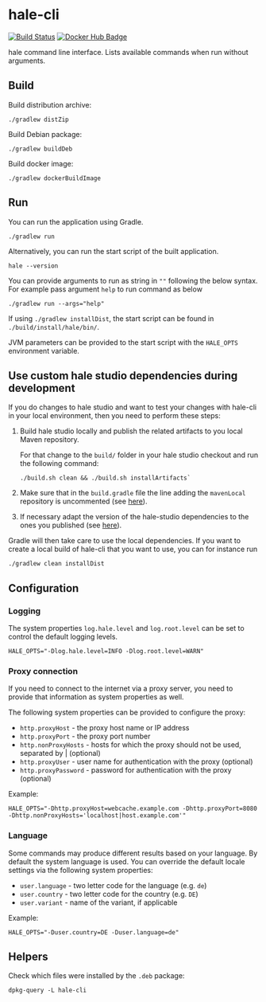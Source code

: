 hale-cli
========

[![Build Status](https://builds.wetransform.to/buildStatus/icon?job=hale/hale-cli~publish)](https://builds.wetransform.to/job/hale/job/hale-cli~publish)
[![Docker Hub Badge](https://img.shields.io/badge/Docker-Hub%20Hosted-blue.svg)](https://hub.docker.com/r/wetransform/hale-cli/)

hale command line interface.
Lists available commands when run without arguments.


Build
-----

Build distribution archive:

```
./gradlew distZip
```

Build Debian package:

```
./gradlew buildDeb
```

Build docker image:

```
./gradlew dockerBuildImage
```


Run
---

You can run the application using Gradle.

```
./gradlew run
```

Alternatively, you can run the start script of the built application.

```
hale --version
```

You can provide arguments to run as string in `""` following the below syntax.
For example pass argument `help` to run command as below
```
./gradlew run --args="help"
```

If using `./gradlew installDist`, the start script can be found in `./build/install/hale/bin/`.

JVM parameters can be provided to the start script with the `HALE_OPTS` environment variable.


Use custom hale studio dependencies during development
------------------------------------------------------

If you do changes to hale studio and want to test your changes with hale-cli in your local environment, then you need to perform these steps:

1.  Build hale studio locally and publish the related artifacts to you local Maven repository.

    For that change to the `build/` folder in your hale studio checkout and run the following command:

    ```
    ./build.sh clean && ./build.sh installArtifacts`
    ```
2.  Make sure that in the `build.gradle` file the line adding the `mavenLocal` repository is uncommented (see [here](https://github.com/halestudio/hale-cli/blob/1ac56a52c359e52d71fe210b1cc4681aa53e3edb/build.gradle#L40)).
3.  If necessary adapt the version of the hale-studio dependencies to the ones you published (see [here](https://github.com/halestudio/hale-cli/blob/1ac56a52c359e52d71fe210b1cc4681aa53e3edb/build.gradle#L29)).

Gradle will then take care to use the local dependencies.
If you want to create a local build of hale-cli that you want to use, you can for instance run

```
./gradlew clean installDist
```


Configuration
-------------


### Logging

The system properties `log.hale.level` and `log.root.level` can be set to control the default logging levels.

```
HALE_OPTS="-Dlog.hale.level=INFO -Dlog.root.level=WARN"
```


### Proxy connection

If you need to connect to the internet via a proxy server, you need to provide that information as system properties as well.

The following system properties can be provided to configure the proxy:

* `http.proxyHost` - the proxy host name or IP address
* `http.proxyPort` - the proxy port number
* `http.nonProxyHosts` - hosts for which the proxy should not be used, separated by | (optional)
* `http.proxyUser` - user name for authentication with the proxy (optional)
* `http.proxyPassword` - password for authentication with the proxy (optional)

Example:

```
HALE_OPTS="-Dhttp.proxyHost=webcache.example.com -Dhttp.proxyPort=8080 -Dhttp.nonProxyHosts='localhost|host.example.com'"
```


### Language

Some commands may produce different results based on your language.
By default the system language is used.
You can override the default locale settings via the following system properties:

* `user.language` - two letter code for the language (e.g. `de`)
* `user.country` - two letter code for the country (e.g. `DE`)
* `user.variant` - name of the variant, if applicable

Example:

```
HALE_OPTS="-Duser.country=DE -Duser.language=de"
```


Helpers
-------

Check which files were installed by the `.deb` package:

```
dpkg-query -L hale-cli
```
